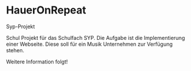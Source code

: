 # HauerOnRepeat
Syp-Projekt 

Schul Projekt für das Schulfach SYP. Die Aufgabe ist die Implementierung einer Webseite. Diese soll für ein Musik Unternehmen zur Verfügung stehen.

Weitere Information folgt!
